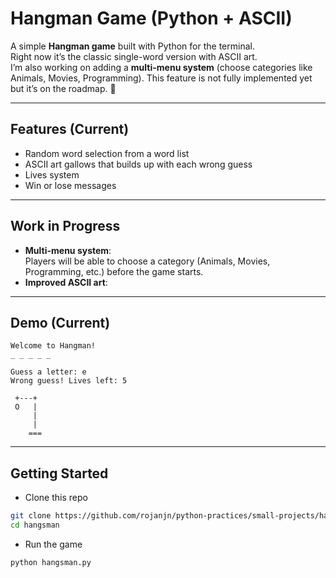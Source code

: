 # Hangman Game (Python + ASCII)

A simple **Hangman game** built with Python for the terminal.  
Right now it’s the classic single-word version with ASCII art.  
I’m also working on adding a **multi-menu system** (choose categories like Animals, Movies, Programming). This feature is not fully implemented yet but it’s on the roadmap. 🚧

---

## Features (Current)
- Random word selection from a word list
- ASCII art gallows that builds up with each wrong guess
- Lives system
- Win or lose messages

---

## Work in Progress
- **Multi-menu system**:  
  Players will be able to choose a category (Animals, Movies, Programming, etc.) before the game starts.
- **Improved ASCII art**:  

---

## Demo (Current)
```text
Welcome to Hangman!
_ _ _ _ _

Guess a letter: e
Wrong guess! Lives left: 5

 +---+
 O   |
     |
     |
    ===
```

---

## Getting Started 
- Clone this repo
```bash
git clone https://github.com/rojanjn/python-practices/small-projects/hangsman.git
cd hangsman
```
- Run the game
```bash
python hangsman.py
```